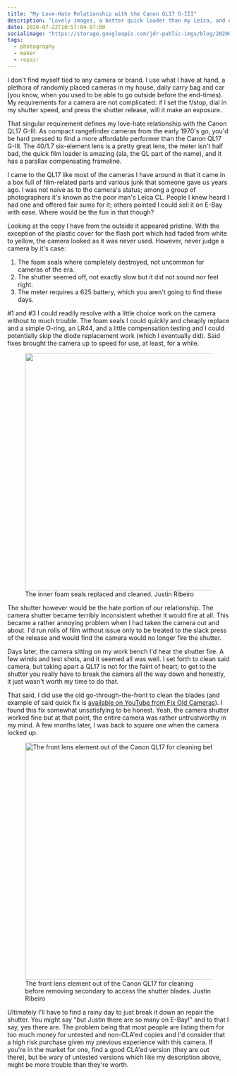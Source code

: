 ```yaml
---
title: "My Love-Hate Relationship with the Canon QL17 G-III"
description: "Lovely images, a better quick loader than my Leica, and easy to handle, you'd think I'd be packing the Canon QL17 G-III all over town. Our relationship it turns out is complicated."
date: 2020-07-22T10:57:04-07:00
socialimage: "https://storage.googleapis.com/jdr-public-imgs/blog/20200722-front-lens-element-out-800.jpg"
tags:
  - photography
  - maker
  - repair
---
```


I don't find myself tied to any camera or brand. I use what I have at hand, a plethora of randomly placed cameras in my house, daily carry bag and car (you know, when you used to be able to go outside before the end-times). My requirements for a camera are not complicated: if I set the f/stop, dial in my shutter speed, and press the shutter release, will it make an exposure.

That singular requirement defines my love-hate relationship with the Canon QL17 G-III. As compact rangefinder cameras from the early 1970's go, you'd be hard pressed to find a more affordable performer than the Canon QL17 G-III. The 40/1.7 six-element lens is a pretty great lens, the meter isn't half bad, the quick film loader is amazing (ala, the QL part of the name), and it has a parallax compensating frameline.

I came to the QL17 like most of the cameras I have around in that it came in a box full of film-related parts and various junk that someone gave us years ago. I was not naive as to the camera's status; among a group of photographers it's known as the poor man's Leica CL. People I knew heard I had one and offered fair sums for it; others pointed I could sell it on E-Bay with ease. Where would be the fun in that though?

Looking at the copy I have from the outside it appeared pristine. With the exception of the plastic cover for the flash port which had faded from white to yellow, the camera looked as it was never used. However, never judge a camera by it's case:

1. The foam seals where completely destroyed, not uncommon for cameras of the era.
2. The shutter seemed off, not exactly slow but it did not sound nor feel right.
3. The meter requires a 625 battery, which you aren't going to find these days.

#1 and #3 I could readily resolve with a little choice work on the camera without to much trouble. The foam seals I could quickly and cheaply replace and a simple O-ring, an LR44, and a little compensation testing and I could potentially skip the diode replacement work (which I eventually did). Said fixes brought the camera up to speed for use, at least, for a while.

<figure aria-label="media" role="group" itemscope="" itemprop="associatedMedia" itemtype="http://schema.org/ImageObject">
  <picture>
    <source srcset="https://storage.googleapis.com/jdr-public-imgs/blog/20200722-foam-seals-640.webp 640w,
                    https://storage.googleapis.com/jdr-public-imgs/blog/20200722-foam-seals-800.webp 800w,
                    https://storage.googleapis.com/jdr-public-imgs/blog/20200722-foam-seals-1024.webp 1024w,
                    https://storage.googleapis.com/jdr-public-imgs/blog/20200722-foam-seals-1280.webp 1280w,
                    https://storage.googleapis.com/jdr-public-imgs/blog/20200722-foam-seals-1600.webp 1600w"
            sizes="(min-width: 800px) 800px, 100vw" type="image/webp">
    <source srcset="https://storage.googleapis.com/jdr-public-imgs/blog/20200722-foam-seals-640.jpg 640w,
                    https://storage.googleapis.com/jdr-public-imgs/blog/20200722-foam-seals-800.jpg 800w,
                    https://storage.googleapis.com/jdr-public-imgs/blog/20200722-foam-seals-1024.jpg 1024w,
                    https://storage.googleapis.com/jdr-public-imgs/blog/20200722-foam-seals-1280.jpg 1280w,
                    https://storage.googleapis.com/jdr-public-imgs/blog/20200722-foam-seals-1600.jpg 1600w"
            sizes="(min-width: 800px) 800px, 100vw" type="image/jpg">
    <img decoding="async" loading="lazy" width="800" height="538" src="https://storage.googleapis.com/jdr-public-imgs/blog/20200722-foam-seals-800.jpg" alt="">
  </picture>
  <figcaption itemprop="caption description">
    <span aria-hidden="true">The inner foam seals replaced and cleaned.</span>
    <span class="author" itemprop="copyrightHolder">Justin Ribeiro</span>
  </figcaption>
</figure>

The shutter however would be the hate portion of our relationship. The camera shutter became terribly inconsistent whether it would fire at all. This became a rather annoying problem when I had taken the camera out and about. I'd run rolls of film without issue only to be treated to the slack press of the release and would find the camera would no longer fire the shutter.

Days later, the camera sitting on my work bench I'd hear the shutter fire. A few winds and test shots, and it seemed all was well. I set forth to clean said camera, but taking apart a QL17 is not for the faint of heart; to get to the shutter you really have to break the camera all the way down and honestly, it just wasn't worth my time to do that.

That said, I did use the old go-through-the-front to clean the blades (and example of said quick fix is [available on YouTube from Fix Old Cameras](https://www.youtube.com/watch?v=ebJaE-Cb2BU)). I found this fix somewhat unsatisfying to be honest. Yeah, the camera shutter worked fine but at that point, the entire camera was rather untrustworthy in my mind. A few months later, I was back to square one when the camera locked up.

<figure aria-label="media" role="group" itemscope="" itemprop="associatedMedia" itemtype="http://schema.org/ImageObject">
  <picture>
    <source srcset="https://storage.googleapis.com/jdr-public-imgs/blog/20200722-front-lens-element-out-640.webp 640w,
                    https://storage.googleapis.com/jdr-public-imgs/blog/20200722-front-lens-element-out-800.webp 800w,
                    https://storage.googleapis.com/jdr-public-imgs/blog/20200722-front-lens-element-out-1024.webp 1024w,
                    https://storage.googleapis.com/jdr-public-imgs/blog/20200722-front-lens-element-out-1280.webp 1280w,
                    https://storage.googleapis.com/jdr-public-imgs/blog/20200722-front-lens-element-out-1600.webp 1600w"
            sizes="(min-width: 800px) 800px, 100vw" type="image/webp">
    <source srcset="https://storage.googleapis.com/jdr-public-imgs/blog/20200722-front-lens-element-out-640.jpg 640w,
                    https://storage.googleapis.com/jdr-public-imgs/blog/20200722-front-lens-element-out-800.jpg 800w,
                    https://storage.googleapis.com/jdr-public-imgs/blog/20200722-front-lens-element-out-1024.jpg 1024w,
                    https://storage.googleapis.com/jdr-public-imgs/blog/20200722-front-lens-element-out-1280.jpg 1280w,
                    https://storage.googleapis.com/jdr-public-imgs/blog/20200722-front-lens-element-out-1600.jpg 1600w"
            sizes="(min-width: 800px) 800px, 100vw" type="image/jpg">
    <img decoding="async" loading="lazy" width="800" height="538" src="https://storage.googleapis.com/jdr-public-imgs/blog/20200722-front-lens-element-out-800.jpg" alt="The front lens element out of the Canon QL17 for cleaning before removing secondary to access the shutter blades.">
  </picture>
  <figcaption itemprop="caption description">
    <span aria-hidden="true">The front lens element out of the Canon QL17 for cleaning before removing secondary to access the shutter blades.</span>
    <span class="author" itemprop="copyrightHolder">Justin Ribeiro</span>
  </figcaption>
</figure>

Ultimately I'll have to find a rainy day to just break it down an repair the shutter. You might say "but Justin there are so many on E-Bay!" and to that I say, yes there are. The problem being that most people are listing them for too much money for untested and non-CLA'ed copies and I'd consider that a high risk purchase given my previous experience with this camera. If you're in the market for one, find a good CLA'ed version (they are out there), but be wary of untested versions which like my description above, might be more trouble than they're worth.
